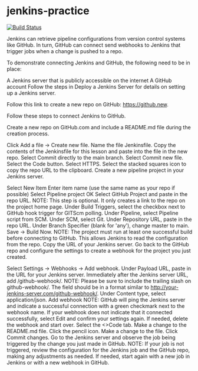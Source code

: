 # jenkins-practice

[![Build Status](http://ec2-13-202-249-110.ap-south-1.compute.amazonaws.com/job/jenkins-practice/badge/icon)](http://ec2-13-202-249-110.ap-south-1.compute.amazonaws.com/job/jenkins-practice/)

Jenkins can retrieve pipeline configurations from version control systems like GitHub. In turn, GitHub can connect send webhooks to Jenkins that trigger jobs when a change is pushed to a repo.

To demonstrate connecting Jenkins and GitHub, the following need to be in place:

A Jenkins server that is publicly accessible on the internet
A GitHub account
Follow the steps in Deploy a Jenkins Server for details on setting up a Jenkins server.

Follow this link to create a new repo on GitHub: https://github.new.

Follow these steps to connect Jenkins to GitHub.

Create a new repo on GitHub.com and include a README.md file during the creation process.

Click Add a file -> Create new file.
Name the file Jenkinsfile.
Copy the contents of the Jenkinsfile for this lesson and paste into the file in the new repo.
Select Commit directly to the main branch.
Select Commit new file.
Select the Code button.
Select HTTPS.
Select the stacked squares icon to copy the repo URL to the clipboard.
Create a new pipeline project in your Jenkins server.

Select New Item
Enter item name (use the same name as your repo if possible)
Select Pipeline project
OK
Select GitHub Project and paste in the repo URL.
NOTE: This step is optional. It only creates a link to the repo on the project home page.
Under Build Triggers, select the checkbox next to GitHub hook trigger for GITScm polling.
Under Pipeline, select Pipeline script from SCM.
Under SCM, select Git.
Under Repository URL, paste in the repo URL.
Under Branch Specifier (blank for 'any'), change master to main.
Save → Build Now.
NOTE: The project must run at least one successful build before connecting to GitHub. This allows Jenkins to read the configuration from the repo.
Copy the URL of your Jenkins server.
Go back to the GitHub repo and configure the settings to create a webhook for the project you just created.

Select Settings → Webhooks → Add webhook.
Under Payload URL, paste in the URL for your Jenkins server.
Immediately after the Jenkins server URL, add /github-webhook/.
NOTE: Please be sure to include the trailing slash on github-webhook/. The field should be in a format similar to http://your-jenkins-server.com/github-webhook/.
Under Content type, select application/json.
Add webhook
NOTE: GitHub will ping the Jenkins server and indicate a successful connection with a green checkmark next to the webhook name. If your webhook does not indicate that it connected successfully, select Edit and confirm your settings again. If needed, delete the webhook and start over.
Select the <>Code tab.
Make a change to the README.md file.
Click the pencil icon.
Make a change to the file.
Click Commit changes.
Go to the Jenkins server and observe the job being triggered by the change you just made in GitHub.
NOTE: If your job is not triggered, review the configuration for the Jenkins job and the GitHub repo, making any adjustments as needed. If needed, start again with a new job in Jenkins or with a new webhook in GitHub.
